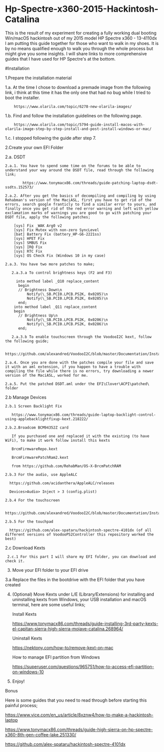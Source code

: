 # Hp-Spectre-x360-2015-Hackintosh-Catalina
This is the result of my experiment for creating a fully working dual booting Win/macOS hackintosh out of my 2015 model HP Spectre x360 - 13-4110dx
I am putting this guide together for those who want to walk in my shoes. It is by no means qualified enough to walk you through the whole process but might give you some insights.
I will share links to more comprehensive guides that I have used for HP Spectre's at the bottom.

#Installation

1.Prepare the installation material

  1.a. At the time I chose to download a premade image from the following link, i think at this time it has the only one that had no bug while I tried to boot the installer.
  
        https://www.olarila.com/topic/6278-new-olarila-images/
        
  1.b. Find and follow the installation guidelines on the following page.
  
        https://www.olarila.com/topic/5794-guide-install-macos-with-olarila-image-step-by-step-install-and-post-install-windows-or-mac/
        
  1.c. I stopped following the guide after step 7. 
  
2.Create your own EFI Folder

  2.a. DSDT
  
    2.a.1. You have to spend some time on the forums to be able to understand your way around the DSDT file, read through the following link;
    
            https://www.tonymacx86.com/threads/guide-patching-laptop-dsdt-ssdts.152573/
            
    2.a.2. After you get the basics of decompiling and compiling by using Rehabman's version of the MaciASL, first you have to get rid of the errors, search google franticly to find a similar error to yours, and finally once you get rid of the red error warning and left with yellow exclamation marks of warnings you are good to go with patching your DSDT file, apply the following patches;
        
        [sys] Fix _WAK Arg0 v2
        [sys] Fix Mutex with non-zero SyncLevel
        [bat] Battery Fix (battery_HP-G6-2221ss)
        [sys] HPET Fix
        [sys] SMBUS Fix
        [sys] IRQ Fix
        [sys] RTC Fix
        [sys] OS Check Fix (Windows 10 in my case)
        
    2.a.3. You have two more patches to make;
    
       2.a.3.a To control brightness keys (F2 and F3) 
         
         into method label _Q10 replace_content
          begin
          // Brightness Down\n
              Notify(\_SB.PCI0.LPCB.PS2K, 0x0205)\n
              Notify(\_SB.PCI0.LPCB.PS2K, 0x0285)\n
          end;
        into method label _Q11 replace_content
        begin
          // Brightness Up\n
              Notify(\_SB.PCI0.LPCB.PS2K, 0x0206)\n
              Notify(\_SB.PCI0.LPCB.PS2K, 0x0286)\n
          end;
          
       2.a.3.b To enable touchscreen through the VoodooI2C kext, follow the following guide;
       
           https://github.com/alexandred/VoodooI2C/blob/master/Documentation/Installation.md
    
    2.a.4. Once you are done with the patches compile your file and save it with an aml extension, if you happen to have a trouble with compiling the file while there is no errors, try downloading a newer version of the MaciASL, worked for me.
    
    2.a.5. Put the patched DSDT.aml under the EFI\Clover\ACPI\patched\ folder
  
  2.b Manage Devices
  
    2.b.1 Screen Backlight Fix
    
       https://www.tonymacx86.com/threads/guide-laptop-backlight-control-using-applebacklightfixup-kext.218222/
       
    2.b.2.Broadcom BCM94352Z card
    
       If you purchased one and replaced it with the existing (to have WiFi), to make it work follow install this kexts 
       
       BrcmFirmwareRepo.kext
       
       BrcmFirmwarePatchRam2.kext
       
       from https://github.com/RehabMan/OS-X-BrcmPatchRAM

    2.b.3 For the audio, use AppleALC
    
      https://github.com/acidanthera/AppleALC/releases
      
      Devices>Audio> Inject > 3 (config.plist)
      
    2.b.4 For the touchscreen
    
      https://github.com/alexandred/VoodooI2C/blob/master/Documentation/Installation.md
   
    2.b.5 For the touchpad
    
      https://github.com/alex-spataru/hackintosh-spectre-4101dx (of all different versions of VoodooPS2Controller this repository worked the best)
    
   2.c Download Kexts
   
     2.c.1 For this part I will share my EFI folder, you can download and check it. 
    
3. Move your EFI folder to your EFI drive

  3.a Replace the files in the bootdrive with the EFI folder that you have created
  
4. (Optional) Move Kexts under L/E (Library/Extensions) for installing and uninstalling kexts from Windows, your USB installation and macOS terminal, here are some useful links;

    Install Kexts
    
    https://www.tonymacx86.com/threads/guide-installing-3rd-party-kexts-el-capitan-sierra-high-sierra-mojave-catalina.268964/
    
    Uninstall Kexts
    
    https://nektony.com/how-to/remove-kext-on-mac
   
    How to manage EFI partition from Windows
    
    https://superuser.com/questions/965751/how-to-access-efi-partition-on-windows-10
 
 5. Enjoy!
 
 Bonus
 
 Here is some guides that you need to read through before starting this painful process;
 
 https://www.vice.com/en_us/article/8xznw4/how-to-make-a-hackintosh-laptop
 
 https://www.tonymacx86.com/threads/guide-high-sierra-on-hp-spectre-x360-8th-gen-coffee-lake.251330/
 
 https://github.com/alex-spataru/hackintosh-spectre-4101dx
